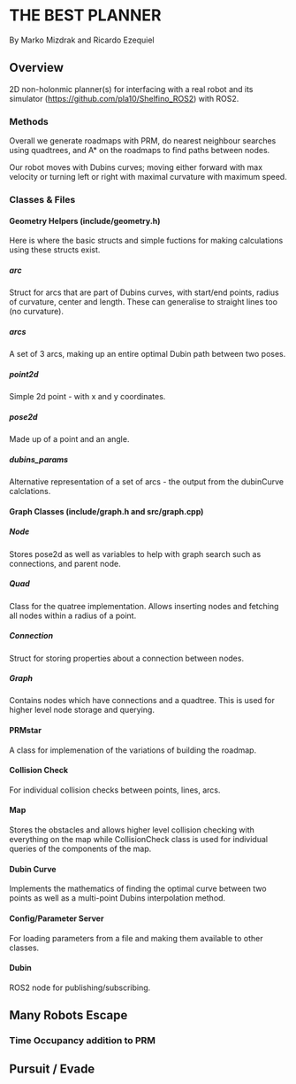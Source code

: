 # THE BEST PLANNER
By Marko Mizdrak and Ricardo Ezequiel

## Overview
2D non-holonmic planner(s) for interfacing with a real robot and its simulator (https://github.com/pla10/Shelfino_ROS2) with ROS2.

### Methods
Overall we generate roadmaps with PRM, do nearest neighbour searches using quadtrees, and A* on the roadmaps to find paths between nodes.

Our robot moves with Dubins curves; moving either forward with max velocity or turning left or right with maximal curvature with maximum speed.

### Classes & Files

#### Geometry Helpers (include/geometry.h)
Here is where the basic structs and simple fuctions for making calculations using these structs exist.

##### arc
Struct for arcs that are part of Dubins curves, with start/end points, radius of curvature, center and length. These can generalise to straight lines too (no curvature).
##### arcs
A set of 3 arcs, making up an entire optimal Dubin path between two poses.
##### point2d
Simple 2d point - with x and y coordinates.
##### pose2d
Made up of a point and an angle.
##### dubins_params
Alternative representation of a set of arcs - the output from the dubinCurve calclations.

#### Graph Classes (include/graph.h and src/graph.cpp)

##### Node
Stores pose2d as well as variables to help with graph search such as connections, and parent node.
##### Quad
Class for the quatree implementation. Allows inserting nodes and fetching all nodes within a radius of a point.
##### Connection
Struct for storing properties about a connection between nodes.
##### Graph
Contains nodes which have connections and a quadtree. This is used for higher level node storage and querying.
#### PRMstar
A class for implemenation of the variations of building the roadmap.

#### Collision Check
For individual collision checks between points, lines, arcs.

#### Map
Stores the obstacles and allows higher level collision checking with everything on the map while CollisionCheck class is used for individual queries of the components of the map.

#### Dubin Curve
Implements the mathematics of finding the optimal curve between two points as well as a multi-point Dubins interpolation method.

#### Config/Parameter Server
For loading parameters from a file and making them available to other classes.

#### Dubin 
ROS2 node for publishing/subscribing.

## Many Robots Escape

### Time Occupancy addition to PRM

## Pursuit / Evade